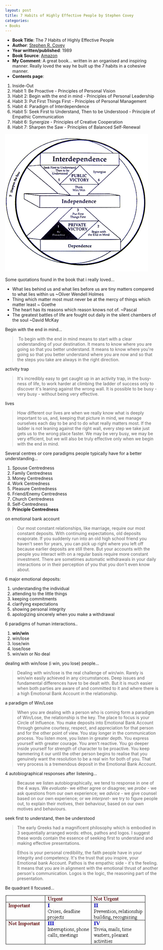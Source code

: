 ```yaml
---
layout: post
title: 7 Habits of Highly Effective People by Stephen Covey
categories:
- Books
---
```


- **Book Title**: The 7 Habits of Highly Effective People
- **Author**: [Stephen R. Covey ](http://en.wikipedia.org/wiki/Stephen_Covey)
- **Year written/published**: 1989
- **Book Source**: [Amazon ](http://www.amazon.com/Habits-Highly-Effective-People/dp/0743269519/ref=pd_bbs_sr_1/102-6494326-5408163?ie=UTF8&s=books&qid=1182330182&sr=1-1)
- **My Comment**: A great book... written in an organised and inspiring manner. Really loved the way he built up the 7 habits in a cohesive manner.
- **Contents page**:

1. Inside-Out
2. Habit 1: Be Proactive - Principles of Personal Vision
3. Habit 2: Begin with the end in mind - Principles of Personal Leadership
4. Habit 3: Put First Things First - Principles of Personal Management
5. Habit 4: Paradigm of Interdependence
6. Habit 5: Seek First to Understand, Then to be Understood - Principle of Empathic Communication
7. Habit 6: Synergize - Principles of Creative Cooperation
8. Habit 7: Sharpen the Saw - Principles of Balanced Self-Renewal

![](/img/covey847590089234.jpg)

Some quotations found in the book that i really loved...

- What lies behind us and what lies before us are tiny matters compared to what lies within us ~Oliver Wendell Holmes
- Thing which matter most must never be at the mercy of things which matter least ~ Goethe
- The heart has its reasons which reason knows not of. ~Pascal
- The greatest battles of life are fought out daily in the silent chambers of the soul ~David McKay

Begin with the end in mind...

>  To begin with the end in mind means to start with a clear understanding of your destination. It means to know where you are going so that you better understand. It means to know where you're going so that you better understand where you are now and so that the steps you take are always in the right direction.

activity trap

> It's incredibly easy to get caught up in an activity trap, in the busy-ness of life, to work harder at climbing the ladder of success only to discover it's leaning against the wrong wall. It is possible to be busy - very busy - without being very effective.

lives

> How different our lives are when we really know what is deeply important to us, and, keeping that picture in mind, we manage ourselves each day to be and to do what really matters most. If the ladder is not leaning against the right wall, every step we take just gets us to the wrong place faster. We may be very busy, we may be very efficient, but we will also be truly effective only when we begin with the end in mind.

Several centres or core paradigms people typically have for a better understanding...

1. Spouse Centredness
2. Family Centredness
3. Money Centredness
4. Work Centredness
5. Pleasure Centredness
6. Friend/Enemy Centredness
7. Church Centredness
8. Self-Centredness
9. **Principle Centredness**

on emotional bank account

> Our most constant relationships, like marriage, require our most constant deposits. With continuing expectations, old deposits evaporate. If you suddenly run into an old high school friend you haven't seen for years, you can pick up right where you left off because earlier deposits are still there. But your accounts with the people you interact with on a regular basis require more constant investment. There are sometimes automatic withdrawals in your daily interactions or in their perception of you that you don't even know about.

6 major emotional deposits:

1. understanding the individual
2. attending to the little things
3. keeping commitments
4. clarifying expectations
5. showing personal integrity
6. apologizing sincerely when you make a withdrawal

6 paradigms of human interactions..

1. **win/win**
2. win/lose
3. lose/win
4. lose/lose
5. win/win or No deal

dealing with win/lose (i win, you lose) people...

> Dealing with win/lose is the real challenge of win/win. Rarely is win/win easily achieved in any circumstances. Deep issues and fundamental differences have to be dealt with. But it is much easier when both parties are aware of and committed to it and where there is a high Emotional Bank Account in the relationship.

a paradigm of Win/Lose

> When you are dealing with a person who is coming form a paradigm of Win/Lose, the relationship is the key. The place to focus is your Circle of Influence. You make deposits into Emotional Bank Account through genuine courtesy, respect, and appreciation for that person and for the other point of view. You stay longer in the communication process. You listen more, you listen in greater depth. You express yourself with greater courage. You aren't reactive. You go deeper inside yourself for strength of character to be proactive. You keep hammering it our until the other person begins to realise that you genuinely want the resolution to be a real win for both of you. That very process is a tremendous deposit in the Emotional Bank Account.

4 autobiographical responses after listening...

> Because we listen autobiographically, we tend to response in one of the 4 ways. We _evaluate_- we either agree or disagree; we _probe_ - we ask questions from our own experience; we _advice_ - we give counsel based on our own experience; or we _interpret_- we try to figure people out, to explain their motives, their behaviour, based on our own motives and behaviours.

seek first to understand, then be understood

> The early Greeks had a magnificent philosophy which is embodied in 3 sequentially arranged words: ethos, pathos and logos. I suggest these words contain the essence of seeking first to understand and making effective presentations.

> Ethos is your personal credibility, the faith people have in your integrity and competency. It's the trust that you inspire, your Emotional bank Account. Pathos is the empathic side - it's the feeling. It means that you are in alignment with the emotional thrust of another person's communication. Logos is the logic, the reasoning part of the presentation.

Be quadrant II focused...

![](/img/covey027834902743.jpg)
